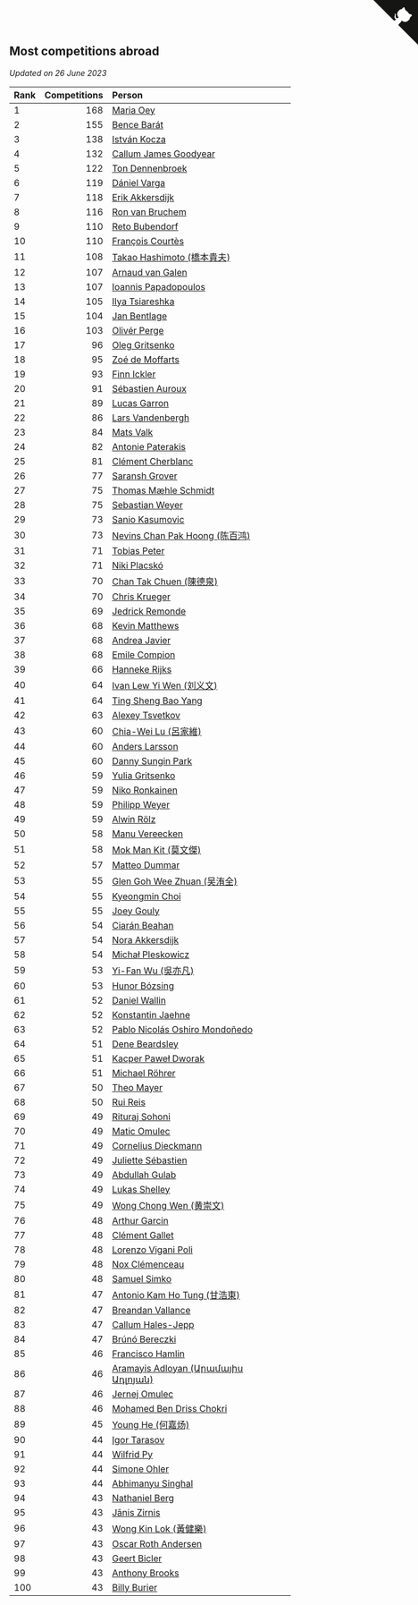 ## Most competitions abroad

*Updated on 26 June 2023*

| Rank | Competitions | Person |
| :--- | ---: | :--- |
| 1 | 168 | [Maria Oey](https://www.worldcubeassociation.org/persons/2007OEYM01) |
| 2 | 155 | [Bence Barát](https://www.worldcubeassociation.org/persons/2008BARA01) |
| 3 | 138 | [István Kocza](https://www.worldcubeassociation.org/persons/2005KOCZ01) |
| 4 | 132 | [Callum James Goodyear](https://www.worldcubeassociation.org/persons/2012GOOD02) |
| 5 | 122 | [Ton Dennenbroek](https://www.worldcubeassociation.org/persons/2003DENN01) |
| 6 | 119 | [Dániel Varga](https://www.worldcubeassociation.org/persons/2008VARG01) |
| 7 | 118 | [Erik Akkersdijk](https://www.worldcubeassociation.org/persons/2005AKKE01) |
| 8 | 116 | [Ron van Bruchem](https://www.worldcubeassociation.org/persons/2003BRUC01) |
| 9 | 110 | [Reto Bubendorf](https://www.worldcubeassociation.org/persons/2012BUBE01) |
| 10 | 110 | [François Courtès](https://www.worldcubeassociation.org/persons/2008COUR01) |
| 11 | 108 | [Takao Hashimoto (橋本貴夫)](https://www.worldcubeassociation.org/persons/2007HASH01) |
| 12 | 107 | [Arnaud van Galen](https://www.worldcubeassociation.org/persons/2006GALE01) |
| 13 | 107 | [Ioannis Papadopoulos](https://www.worldcubeassociation.org/persons/2013PAPA01) |
| 14 | 105 | [Ilya Tsiareshka](https://www.worldcubeassociation.org/persons/2012TERE01) |
| 15 | 104 | [Jan Bentlage](https://www.worldcubeassociation.org/persons/2010BENT01) |
| 16 | 103 | [Olivér Perge](https://www.worldcubeassociation.org/persons/2007PERG01) |
| 17 | 96 | [Oleg Gritsenko](https://www.worldcubeassociation.org/persons/2011GRIT01) |
| 18 | 95 | [Zoé de Moffarts](https://www.worldcubeassociation.org/persons/2010MOFF02) |
| 19 | 93 | [Finn Ickler](https://www.worldcubeassociation.org/persons/2012ICKL01) |
| 20 | 91 | [Sébastien Auroux](https://www.worldcubeassociation.org/persons/2008AURO01) |
| 21 | 89 | [Lucas Garron](https://www.worldcubeassociation.org/persons/2006GARR01) |
| 22 | 86 | [Lars Vandenbergh](https://www.worldcubeassociation.org/persons/2003VAND01) |
| 23 | 84 | [Mats Valk](https://www.worldcubeassociation.org/persons/2007VALK01) |
| 24 | 82 | [Antonie Paterakis](https://www.worldcubeassociation.org/persons/2012PATE01) |
| 25 | 81 | [Clément Cherblanc](https://www.worldcubeassociation.org/persons/2014CHER05) |
| 26 | 77 | [Saransh Grover](https://www.worldcubeassociation.org/persons/2014GROV01) |
| 27 | 75 | [Thomas Mæhle Schmidt](https://www.worldcubeassociation.org/persons/2013SCHM02) |
| 28 | 75 | [Sebastian Weyer](https://www.worldcubeassociation.org/persons/2010WEYE02) |
| 29 | 73 | [Sanio Kasumovic](https://www.worldcubeassociation.org/persons/2009KASU01) |
| 30 | 73 | [Nevins Chan Pak Hoong (陈百鸿)](https://www.worldcubeassociation.org/persons/2010CHAN20) |
| 31 | 71 | [Tobias Peter](https://www.worldcubeassociation.org/persons/2014PETE03) |
| 32 | 71 | [Niki Placskó](https://www.worldcubeassociation.org/persons/2008PLAC01) |
| 33 | 70 | [Chan Tak Chuen (陳德泉)](https://www.worldcubeassociation.org/persons/2007CHUE01) |
| 34 | 70 | [Chris Krueger](https://www.worldcubeassociation.org/persons/2006KRUE01) |
| 35 | 69 | [Jedrick Remonde](https://www.worldcubeassociation.org/persons/2008REMO01) |
| 36 | 68 | [Kevin Matthews](https://www.worldcubeassociation.org/persons/2010MATT02) |
| 37 | 68 | [Andrea Javier](https://www.worldcubeassociation.org/persons/2010JAVI01) |
| 38 | 68 | [Emile Compion](https://www.worldcubeassociation.org/persons/2007COMP01) |
| 39 | 66 | [Hanneke Rijks](https://www.worldcubeassociation.org/persons/2008RIJK01) |
| 40 | 64 | [Ivan Lew Yi Wen (刘义文)](https://www.worldcubeassociation.org/persons/2012WENI01) |
| 41 | 64 | [Ting Sheng Bao Yang](https://www.worldcubeassociation.org/persons/2008BAOY01) |
| 42 | 63 | [Alexey Tsvetkov](https://www.worldcubeassociation.org/persons/2017TSVE02) |
| 43 | 60 | [Chia-Wei Lu (呂家維)](https://www.worldcubeassociation.org/persons/2007LUCH01) |
| 44 | 60 | [Anders Larsson](https://www.worldcubeassociation.org/persons/2003LARS01) |
| 45 | 60 | [Danny Sungin Park](https://www.worldcubeassociation.org/persons/2015PARK13) |
| 46 | 59 | [Yulia Gritsenko](https://www.worldcubeassociation.org/persons/2012SIDO01) |
| 47 | 59 | [Niko Ronkainen](https://www.worldcubeassociation.org/persons/2010RONK01) |
| 48 | 59 | [Philipp Weyer](https://www.worldcubeassociation.org/persons/2010WEYE01) |
| 49 | 59 | [Alwin Rölz](https://www.worldcubeassociation.org/persons/2016ROLZ01) |
| 50 | 58 | [Manu Vereecken](https://www.worldcubeassociation.org/persons/2010VERE01) |
| 51 | 58 | [Mok Man Kit (莫文傑)](https://www.worldcubeassociation.org/persons/2009KITM01) |
| 52 | 57 | [Matteo Dummar](https://www.worldcubeassociation.org/persons/2017DUMM01) |
| 53 | 55 | [Glen Goh Wee Zhuan (吴洧全)](https://www.worldcubeassociation.org/persons/2015ZHUA01) |
| 54 | 55 | [Kyeongmin Choi](https://www.worldcubeassociation.org/persons/2017CHOI07) |
| 55 | 55 | [Joey Gouly](https://www.worldcubeassociation.org/persons/2007GOUL01) |
| 56 | 54 | [Ciarán Beahan](https://www.worldcubeassociation.org/persons/2012BEAH01) |
| 57 | 54 | [Nora Akkersdijk](https://www.worldcubeassociation.org/persons/2009CHRI03) |
| 58 | 54 | [Michał Pleskowicz](https://www.worldcubeassociation.org/persons/2009PLES01) |
| 59 | 53 | [Yi-Fan Wu (吳亦凡)](https://www.worldcubeassociation.org/persons/2010WUIF01) |
| 60 | 53 | [Hunor Bózsing](https://www.worldcubeassociation.org/persons/2009BOZS01) |
| 61 | 52 | [Daniel Wallin](https://www.worldcubeassociation.org/persons/2013WALL03) |
| 62 | 52 | [Konstantin Jaehne](https://www.worldcubeassociation.org/persons/2015JAEH01) |
| 63 | 52 | [Pablo Nicolás Oshiro Mondoñedo](https://www.worldcubeassociation.org/persons/2010MOND01) |
| 64 | 51 | [Dene Beardsley](https://www.worldcubeassociation.org/persons/2009BEAR01) |
| 65 | 51 | [Kacper Paweł Dworak](https://www.worldcubeassociation.org/persons/2020DWOR01) |
| 66 | 51 | [Michael Röhrer](https://www.worldcubeassociation.org/persons/2009ROHR01) |
| 67 | 50 | [Theo Mayer](https://www.worldcubeassociation.org/persons/2012MAYE01) |
| 68 | 50 | [Rui Reis](https://www.worldcubeassociation.org/persons/2015REIS02) |
| 69 | 49 | [Rituraj Sohoni](https://www.worldcubeassociation.org/persons/2012SOHO01) |
| 70 | 49 | [Matic Omulec](https://www.worldcubeassociation.org/persons/2010OMUL02) |
| 71 | 49 | [Cornelius Dieckmann](https://www.worldcubeassociation.org/persons/2009DIEC01) |
| 72 | 49 | [Juliette Sébastien](https://www.worldcubeassociation.org/persons/2014SEBA01) |
| 73 | 49 | [Abdullah Gulab](https://www.worldcubeassociation.org/persons/2014GULA02) |
| 74 | 49 | [Lukas Shelley](https://www.worldcubeassociation.org/persons/2016SHEL03) |
| 75 | 49 | [Wong Chong Wen (黄崇文)](https://www.worldcubeassociation.org/persons/2014WENW01) |
| 76 | 48 | [Arthur Garcin](https://www.worldcubeassociation.org/persons/2014GARC27) |
| 77 | 48 | [Clément Gallet](https://www.worldcubeassociation.org/persons/2004GALL02) |
| 78 | 48 | [Lorenzo Vigani Poli](https://www.worldcubeassociation.org/persons/2007POLI01) |
| 79 | 48 | [Nox Clémenceau](https://www.worldcubeassociation.org/persons/2015CLEM03) |
| 80 | 48 | [Samuel Simko](https://www.worldcubeassociation.org/persons/2016SIMK01) |
| 81 | 47 | [Antonio Kam Ho Tung (甘浩東)](https://www.worldcubeassociation.org/persons/2017TUNG13) |
| 82 | 47 | [Breandan Vallance](https://www.worldcubeassociation.org/persons/2007VALL01) |
| 83 | 47 | [Callum Hales-Jepp](https://www.worldcubeassociation.org/persons/2012HALE01) |
| 84 | 47 | [Brúnó Bereczki](https://www.worldcubeassociation.org/persons/2008BERE01) |
| 85 | 46 | [Francisco Hamlin](https://www.worldcubeassociation.org/persons/2012HAML01) |
| 86 | 46 | [Aramayis Adloyan (Արամայիս Ադլոյան)](https://www.worldcubeassociation.org/persons/2012ADLO01) |
| 87 | 46 | [Jernej Omulec](https://www.worldcubeassociation.org/persons/2010OMUL01) |
| 88 | 46 | [Mohamed Ben Driss Chokri](https://www.worldcubeassociation.org/persons/2015CHOK01) |
| 89 | 45 | [Young He (何嘉炀)](https://www.worldcubeassociation.org/persons/2014HEYO01) |
| 90 | 44 | [Igor Tarasov](https://www.worldcubeassociation.org/persons/2016TARA04) |
| 91 | 44 | [Wilfrid Py](https://www.worldcubeassociation.org/persons/2016PYWI01) |
| 92 | 44 | [Simone Ohler](https://www.worldcubeassociation.org/persons/2014OHLE01) |
| 93 | 44 | [Abhimanyu Singhal](https://www.worldcubeassociation.org/persons/2013SING12) |
| 94 | 43 | [Nathaniel Berg](https://www.worldcubeassociation.org/persons/2012BERG04) |
| 95 | 43 | [Jānis Zirnis](https://www.worldcubeassociation.org/persons/2013ZIRN01) |
| 96 | 43 | [Wong Kin Lok (黃健樂)](https://www.worldcubeassociation.org/persons/2014LOKW01) |
| 97 | 43 | [Oscar Roth Andersen](https://www.worldcubeassociation.org/persons/2008ANDE02) |
| 98 | 43 | [Geert Bicler](https://www.worldcubeassociation.org/persons/2010BICL01) |
| 99 | 43 | [Anthony Brooks](https://www.worldcubeassociation.org/persons/2008SEAR01) |
| 100 | 43 | [Billy Burier](https://www.worldcubeassociation.org/persons/2014BURI01) |


<a href="https://github.com/JustinTimeCuber/wca_statistics" class="github-corner" aria-label="View source on Github"><svg width="80" height="80" viewBox="0 0 250 250" style="fill:#151513; color:#fff; position: absolute; top: 0; border: 0; right: 0;" aria-hidden="true"><path d="M0,0 L115,115 L130,115 L142,142 L250,250 L250,0 Z"></path><path d="M128.3,109.0 C113.8,99.7 119.0,89.6 119.0,89.6 C122.0,82.7 120.5,78.6 120.5,78.6 C119.2,72.0 123.4,76.3 123.4,76.3 C127.3,80.9 125.5,87.3 125.5,87.3 C122.9,97.6 130.6,101.9 134.4,103.2" fill="currentColor" style="transform-origin: 130px 106px;" class="octo-arm"></path><path d="M115.0,115.0 C114.9,115.1 118.7,116.5 119.8,115.4 L133.7,101.6 C136.9,99.2 139.9,98.4 142.2,98.6 C133.8,88.0 127.5,74.4 143.8,58.0 C148.5,53.4 154.0,51.2 159.7,51.0 C160.3,49.4 163.2,43.6 171.4,40.1 C171.4,40.1 176.1,42.5 178.8,56.2 C183.1,58.6 187.2,61.8 190.9,65.4 C194.5,69.0 197.7,73.2 200.1,77.6 C213.8,80.2 216.3,84.9 216.3,84.9 C212.7,93.1 206.9,96.0 205.4,96.6 C205.1,102.4 203.0,107.8 198.3,112.5 C181.9,128.9 168.3,122.5 157.7,114.1 C157.9,116.9 156.7,120.9 152.7,124.9 L141.0,136.5 C139.8,137.7 141.6,141.9 141.8,141.8 Z" fill="currentColor" class="octo-body"></path></svg></a><style>.github-corner:hover .octo-arm{animation:octocat-wave 560ms ease-in-out}@keyframes octocat-wave{0%,100%{transform:rotate(0)}20%,60%{transform:rotate(-25deg)}40%,80%{transform:rotate(10deg)}}@media (max-width:500px){.github-corner:hover .octo-arm{animation:none}.github-corner .octo-arm{animation:octocat-wave 560ms ease-in-out}}</style>
